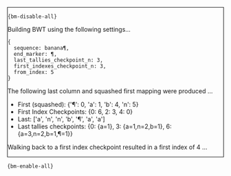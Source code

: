<div style="border:1px solid black;">

`{bm-disable-all}`

Building BWT using the following settings...

```
{
  sequence: banana¶,
  end_marker: ¶,
  last_tallies_checkpoint_n: 3,
  first_indexes_checkpoint_n: 3,
  from_index: 5
}

```


The following last column and squashed first mapping were produced ...

 * First (squashed): {'¶': 0, 'a': 1, 'b': 4, 'n': 5}
 * First Index Checkpoints: {0: 6, 2: 3, 4: 0}
 * Last: ['a', 'n', 'n', 'b', '¶', 'a', 'a']
 * Last tallies checkpoints: {0: {a=1}, 3: {a=1,n=2,b=1}, 6: {a=3,n=2,b=1,¶=1}}

Walking back to a first index checkpoint resulted in a first index of 4 ...

</div>

`{bm-enable-all}`

